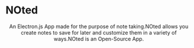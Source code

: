 # NOted

<p align="center" width=40%">An Electron.js App made for the purpose of note taking.NOted allows you create notes to save for later and customize them in a variety of ways.NOted is an Open-Source App.</p>
